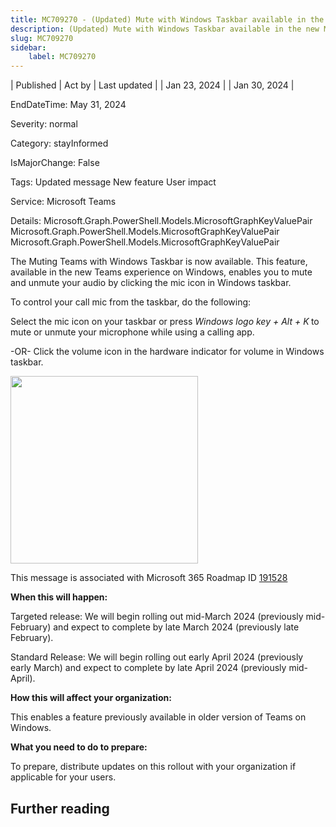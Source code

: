 ```yaml
---
title: MC709270 - (Updated) Mute with Windows Taskbar available in the new Microsoft Teams on Windows
description: (Updated) Mute with Windows Taskbar available in the new Microsoft Teams on Windows
slug: MC709270
sidebar:
    label: MC709270
---
```


| Published | Act by | Last updated |
| Jan 23, 2024 |  | Jan 30, 2024 |

EndDateTime: May 31, 2024

Severity: normal

Category: stayInformed

IsMajorChange: False

Tags: Updated message New feature User impact

Service: Microsoft Teams

Details: Microsoft.Graph.PowerShell.Models.MicrosoftGraphKeyValuePair Microsoft.Graph.PowerShell.Models.MicrosoftGraphKeyValuePair Microsoft.Graph.PowerShell.Models.MicrosoftGraphKeyValuePair

<p style="">The Muting Teams with Windows Taskbar is now available. This feature, available in the new Teams experience on Windows, enables you to mute and unmute your audio by clicking the mic icon in Windows taskbar.<br></p><p>To control your call mic from the taskbar, do the following:</p><p>Select the mic icon on your taskbar or press <i>Windows logo key + Alt + K</i><b> </b>to mute or unmute your microphone while using a calling app.</p><p>-OR- Click the volume icon in the hardware indicator for volume in Windows taskbar.</p><p><img src="https://img-prod-cms-rt-microsoft-com.akamaized.net/cms/api/am/imageFileData/RW1h608?ver=877a" style="width: 300px;"><br></p>
<p>This message is associated with Microsoft 365 Roadmap ID <a href="https://www.microsoft.com/microsoft-365/roadmap?filters=&amp;searchterms=191528" target="_blank">191528</a></p>
<p><b>When this will happen:</b></p><p>Targeted release: We will begin rolling out mid-March 2024 (previously mid-February) and expect to complete by late March 2024 (previously late February).</p><p>Standard Release: We will begin rolling out early April 2024 (previously early March) and expect to complete by late April 2024 (previously mid-April).</p><p><b>How this will affect your organization:</b></p><p>This enables a feature previously available in older version of Teams on Windows.</p><p><b>What you need to do to prepare:</b></p><p>To prepare, distribute updates on this rollout with your organization if applicable for your users.</p>

## Further reading
